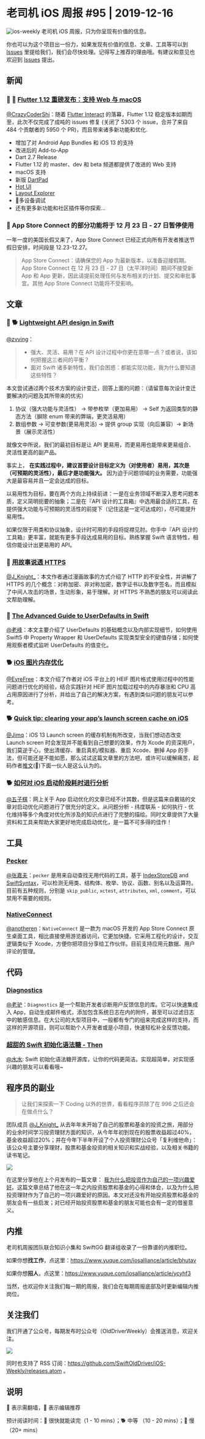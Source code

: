 # 老司机 iOS 周报 #95 | 2019-12-16

![ios-weekly](https://github.com/SwiftOldDriver/iOS-Weekly/blob/master/assets/ios-weekly.png?raw=true)
老司机 iOS 周报，只为你呈现有价值的信息。

你也可以为这个项目出一份力，如果发现有价值的信息、文章、工具等可以到 [Issues](https://github.com/SwiftOldDriver/iOS-Weekly/issues) 里提给我们，我们会尽快处理。记得写上推荐的理由哦。有建议和意见也欢迎到 [Issues](https://github.com/SwiftOldDriver/iOS-Weekly/issues) 提出。

## 新闻

### 🌟 🐢 [Flutter 1.12 重磅发布：支持 Web 与 macOS](https://mp.weixin.qq.com/s/-ZNHZWoNZj1P9dcAIRpbyg)

[@CrazyCoderShi](https://github.com/CrazyCoderShi)：随着 [Flutter Interact](https://mp.weixin.qq.com/s/EEIwryZaQh3uEv5vzTHZ5Q) 的落幕，Flutter 1.12 稳定版本如期而至，此次不仅完成了成吨的 issues 修复 (关闭了 5303 个 issue，合并了来自 484 个贡献者的 5950 个 PR)，而且带来诸多新功能和优化.

- 增加了对 Android App Bundles 和 iOS 13 的支持
- 改进后的 Add-to-App
- Dart 2.7 Release
- Flutter 1.12 的 master、dev 和 beta 频道都提供了改进的 Web 支持
- macOS 支持
- 新版 [DartPad](https://dartpad.dev/)
- [Hot UI](https://github.com/flutter/flutter-intellij/wiki/HotUI-Getting-Started-instructions)
- [Layout Explorer](https://flutter.dev/docs/development/tools/devtools/inspector#flutter-layout-explorer)
- 🌟多设备调试
- 还有更多新功能和社区插件等你探索...

### 🌟 App Store Connect 的部分功能将于 12 月 23 日 - 27 日暂停使用

一年一度的美国长假又来了，App Store Connect 已经正式向所有开发者推送节假日安排，时间段是 12.23-12.27。

> App Store Connect：请确保您的 App 为最新版本，以准备迎接假期。App Store Connect 在 12 月 23 日 - 27 日（太平洋时间）期间不接受新 App 和 App 更新，因此请提前处理任何与发布相关的计划、提交和审批事宜。其他 App Store Connect 功能将不受影响。

## 文章

### 🌟 🐕 [Lightweight API design in Swift](https://www.swiftbysundell.com/articles/lightweight-api-design-in-swift/)
[@zvving](https://github.com/zvving)：
> - 强大、灵活、易用？在 API 设计过程中你更在意哪一点？或者说，该如何把握这三者间的平衡？
> - 面对 Swift 诸多新特性，我们会困惑：都能实现功能，我为什么要知道这些特性？

本文尝试通过两个技术方案的设计变迁，回答上面的问题：（请留意每次设计变迁要解决的问题及其所带来的优劣）
1. 协议（强大功能与灵活性） -> 带参枚举（更加易用） -> Self 为返回类型的静态方法（摒除 enum 带来的弊端，更灵活易用）
2. 数组参数 -> 可变参数(更易用灵活) -> 提供 group 实现（向后兼容）-> 新场景（展示灵活性）

就像文中所说，我们的最初目标是让 API 更易用，而更易用也能带来更易组合、灵活性更高的副产品。

事实上， **在实践过程中，建议首要设计目标定义为（对使用者）易用，其次是（可预期的灵活性），最后才是功能强大。** 因为迫于问题领域的业务需要，功能强大是最容易并且一定会达成的目标。

以易用性为目标，要在两个方向上持续前进：一是在业务领域不断深入思考问题本质，定义简明扼要的抽象；二是在『API 设计的工具箱』中选用最合适的工具，在提供强大功能与可预期的灵活性的前提下（记住这是一定可达成的），尽可能提升易用性。

如果仅限于用类和协议抽象，设计时可用的手段将捉襟见肘。你手中『API 设计的工具箱』更丰富，就能有更多手段达成易用的目标。熟练掌握 Swift 语言特性，相信你能设计出更易用的 API。

### 🐎 [用故事说透 HTTPS](https://mp.weixin.qq.com/s/MfvUuitrF8MN16nxyZNB8A)

[@J_Knight_](https://github.com/knightsj)：本文作者通过漫画故事的方式介绍了 HTTP 的不安全性，并讲解了 HTTPS 的几个概念：对称加密、非对称加密，数字证书以及数字签名，而且模拟了中间人攻击的场景，生动形象，易于理解。对 HTTPS 不熟悉的朋友可以阅读此文帮助理解。


### 🐎 [The Advanced Guide to UserDefaults in Swift](https://www.vadimbulavin.com/advanced-guide-to-userdefaults-in-swift/)

[@老峰](https://GesanTung.github.io/)：本文主要介绍了 UserDefaults 的基础概念以及内部实现细节，如何使用 Swift5 中 Property Wrapper 和 UserDefaults 实现类型安全的键值存储；如何使用观察者模式监听 UserDefaults 的值变化。


### 🐕 [iOS 图片内存优化](https://juejin.im/post/5ddc8258518825734f2b8eb2)

[@EyreFree](https://github.com/EyreFree)：本文介绍了作者对 iOS 平台上的 HEIF 图片格式使用过程中的性能问题进行优化的经验，结合实践针对 HEIF 图片加载过程中的内存暴涨和 CPU 高占用原因进行了分析，并给出了自己的解决方案，有遇到类似问题的朋友可以参考。

### 🐕 [Quick tip: clearing your app’s launch screen cache on iOS](https://rambo.codes/ios/quick-tip/2019/12/09/clearing-your-apps-launch-screen-cache-on-ios.html)

[@Jimq](https://github.com/waz0820)：iOS 13 Launch screen 的缓存机制有所改变，当我们想动态改变 Launch screen 时会发现并不能看到自己想要的效果，作为 Xcode 的资深用户，我们莫逆于心，使出清缓存、重启真机/模拟器、重启 Xcode、删掉 App 的手法，但可能还是不能如愿，那么试试这篇文章里的方法吧，或许可以缓解痛苦，起码作者[推文](https://twitter.com/_inside/status/1204102470999400449)(🚧)下面一伙人是这么认为的。

### 🐕 [如何对 iOS 启动阶段耗时进行分析](https://www.jianshu.com/p/c0c4f19d317f)

[@五子棋](https://satanwoo.github.io)：网上关于 App 启动优化的文章已经不计其数，但是这篇来自戴铭的文章对启动优化问题进行了很充分的定义。从问题分析 - 纬度联系 - 如何执行 - 优化维持等多个角度对优化所涉及的知识点进行了完整的描绘。同时文章提供了大量资料和工具来帮助大家更好地完成启动优化，是一篇不可多得的佳作！


## 工具

### [Pecker](https://github.com/woshiccm/Pecker)

[@张嘉夫](https://github.com/josephchang10)：`pecker` 是用来自动查找无用代码的工具，基于 [IndexStoreDB](https://github.com/apple/indexstore-db.git) and [SwiftSyntax](https://github.com/apple/swift-syntax.git)，可以检测无用类、结构体、枚举、协议、函数、别名以及运算符。目前有五种规则，分别是 `skip_public`, `xctest`, `attributes`, `xml`, `comment`，可以禁用不需要的规则。

### [NativeConnect](https://nativeconnect.app/blog/official-launch/)

[@anotheren](https://github.com/anotheren)：`NativeConnect` 是一款为 macOS 开发的 App Store Connect 原生桌面工具，相比直接使用游览器访问，它更加快捷。它采用工程化的设计，交互逻辑类似于 Xcode，方便你把项目分享给工作伙伴。目前支持应用元数据、用户评论的管理。

## 代码

### [Diagnostics](https://github.com/WeTransfer/Diagnostics)

[@老驴](https://www.weibo.com/6090610445)：`Diagnostics` 是一个帮助开发者诊断用户反馈信息的库。它可以快速集成入 App，自动生成邮件格式，添加包含系统日志在内的附件，甚至可以过滤日志中的敏感信息。在大公司的大型项目中，一般都有专门的组来完成这样的支持，而这样的开源项目，则可以帮助个人开发者或是小项目，快速轻松补全反馈功能。

### [超甜的 Swift 初始化语法糖 - Then](https://github.com/devxoul/Then)

[@水水](https://www.xuyanlan.com): Swift 初始化语法糖开源库，让你的代码更简洁。实现超简单，对实现感兴趣的朋友可以看看哦~

## 程序员的副业

> 让我们来探索一下 Coding 以外的世界，看看程序员除了在 996 之后还会在做点什么？

团队成员 [@J_Knight_](https://weibo.com/1929625262/profile?topnav=1&wvr=6) 从去年年末开始了自己的股票和基金的投资之旅，用部分的业余时间学习投资理财方面的知识，从今年年初到现在的股票收益超过40%，基金收益超过20%；并在今年下半年开设了个人投资理财公众号「复利维他命」：该公众号主要分享理财，股票和基金投资的相关知识和实战经验，以及相关书籍的读书笔记。

![](https://fuli-blog.oss-cn-shanghai.aliyuncs.com/id/qrcode-258.jpg)

在这里分享他在上个月发布的一篇文章： [我为什么把投资作为自己的一项兴趣爱好](https://mp.weixin.qq.com/s/Vrp0DZssNb4vkiF04rlBBw)。这篇文章总结了他在这一年之内投资股票和基金的心得和体会，以及为什么把投资理财作为了自己的一项兴趣爱好的原因。本文对还没有开始投资股票和基金的朋友会有一些启发；对已经开始投资股票和基金的朋友可能也会有一定的借鉴意义。


## 内推

老司机周报团队联合知识小集和 SwiftGG 翻译组收录了一份靠谱的内推职位。

如果你想**找工作**，点这里：https://www.yuque.com/iosalliance/article/bhutav

如果你想**招人**，点这里：https://www.yuque.com/iosalliance/article/ycyhf3

当然，也欢迎你关注我们每一期的周报，我们会在每期周报底部及时更新编辑内推岗位。

## 关注我们

我们开通了公众号，每期发布时公众号（OldDriverWeekly）会推送消息，欢迎关注。

![](https://github.com/SwiftOldDriver/iOS-Weekly/blob/master/assets/qrcode_for_wechat.jpg?raw=true)

同时也支持了 RSS 订阅：https://github.com/SwiftOldDriver/iOS-Weekly/releases.atom 。

## 说明

🚧 表示需翻墙，🌟 表示编辑推荐

预计阅读时间：🐎 很快就能读完（1 - 10 mins）；🐕 中等 （10 - 20 mins）；🐢 慢（20+ mins）



